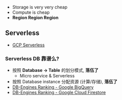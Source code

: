 

* Storage is very very cheap
* Compute is cheap
* **Region Region Region**

## Serverless

* [GCP Serverless](https://cloud.google.com/serverless)

### Serverless DB 靠谱么?

* 按照 **Database -> Table** 的划分模式, **落伍了**
  - Micro service & Serverless
* 按照 Database instance 分配资源 (计算/存储), **落伍了**
* [DB-Engines Ranking - Google BigQuery](https://db-engines.com/en/ranking_trend/system/Google+BigQuery)
* [DB-Engines Ranking - Google Cloud Firestore](https://db-engines.com/en/ranking_trend/system/Google+Cloud+Firestore)
